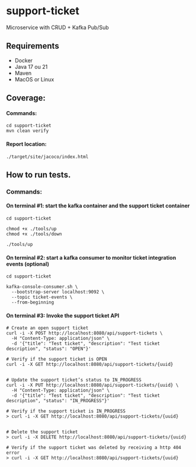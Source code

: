 # support-ticket
Microservice with CRUD + Kafka Pub/Sub

## Requirements
- Docker
- Java 17 ou 21
- Maven
- MacOS or Linux

## Coverage:

#### Commands:
``` 
cd support-ticket
mvn clean verify
```
#### Report location: 
```
./target/site/jacoco/index.html
```

## How to run tests.

### Commands:

#### On terminal #1: start the kafka container and the support ticket container
``` 
cd support-ticket

chmod +x ./tools/up
chmod +x ./tools/down

./tools/up
```

#### On terminal #2: start a kafka consumer to monitor ticket integration events (optional)
``` 
cd support-ticket

kafka-console-consumer.sh \
  --bootstrap-server localhost:9092 \
  --topic ticket-events \
  --from-beginning
```

#### On terminal #3: Invoke the support ticket API
``` 
# Create an open support ticket
curl -i -X POST http://localhost:8080/api/support-tickets \
  -H "Content-Type: application/json" \
  -d '{"title": "Test ticket", "description": "Test ticket description", "status": "OPEN"}'

# Verify if the support ticket is OPEN
curl -i -X GET http://localhost:8080/api/support-tickets/{uuid} 


# Update the support ticket’s status to IN_PROGRESS 
curl -i -X PUT http://localhost:8080/api/support-tickets/{uuid} \
  -H "Content-Type: application/json" \
  -d '{"title": "Test ticket", "description": "Test ticket description", "status": "IN_PROGRESS"}'

# Verify if the support ticket is IN_PROGRESS
> curl -i -X GET http://localhost:8080/api/support-tickets/{uuid} 


# Delete the support ticket
> curl -i -X DELETE http://localhost:8080/api/support-tickets/{uuid} 

# Verify if the support ticket was deleted by receiving a http 404 error
> curl -i -X GET http://localhost:8080/api/support-tickets/{uuid} 

```




